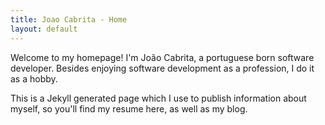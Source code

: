 ```yaml
---
title: Joao Cabrita - Home
layout: default
---
```

Welcome to my homepage!
I'm João Cabrita, a portuguese born software developer.
Besides enjoying software development as a profession, I do it as a hobby.

This is a Jekyll generated page which I use to publish information about myself, so you'll find my resume here, as well as my blog.
